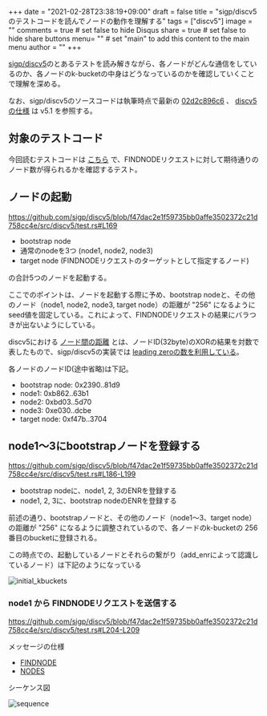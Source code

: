 +++
date = "2021-02-28T23:38:19+09:00"
draft = false
title = "sigp/discv5のテストコードを読んでノードの動作を理解する"
tags = ["discv5"]
image = ""
comments = true	# set false to hide Disqus
share = true	# set false to hide share buttons
menu= ""		# set "main" to add this content to the main menu
author = ""
+++

[sigp/discv5](https://github.com/sigp/discv5/)のとあるテストを読み解きながら、各ノードがどんな通信をしているのか、各ノードのk-bucketの中身はどうなっているのかを確認していくことで理解を深める。

<!--more-->

なお、sigp/discv5のソースコードは執筆時点で最新の [02d2c896c6](https://github.com/sigp/discv5/tree/02d2c896c66f8dc2b848c3996fedcd98e1dfec69) 、 [discv5の仕様](https://github.com/ethereum/devp2p/blob/master/discv5/discv5.md) は v5.1 を参照する。

## 対象のテストコード

今回読むテストコードは [こちら](https://github.com/sigp/discv5/blob/f47dac2e1f59735bb0affe3502372c21d758cc4e/src/discv5/test.rs#L162) で、FINDNODEリクエストに対して期待通りのノード数が得られるかを確認するテスト。

## ノードの起動

https://github.com/sigp/discv5/blob/f47dac2e1f59735bb0affe3502372c21d758cc4e/src/discv5/test.rs#L169

- bootstrap node
- 通常のnodeを3つ (node1, node2, node3)
- target node (FINDNODEリクエストのターゲットとして指定するノード)

の合計5つのノードを起動する。

ここでのポイントは、ノードを起動する際に予め、bootstrap nodeと、その他のノード（node1, node2, node3, target node）の距離が "256" になるようにseed値を固定している。これによって、FINDNODEリクエストの結果にバラつきが出ないようにしている。

discv5における [ノード間の距離](https://github.com/ethereum/devp2p/blob/master/discv5/discv5-theory.md#nodes-records-and-distances) とは、ノードID(32byte)のXORの結果を対数で表したもので、sigp/discv5の実装では [leading zeroの数を利用している](https://github.com/sigp/discv5/blob/f75da8aca06a814f987711188e7eb250b9c2fe6f/src/kbucket/key.rs#L92)。

各ノードのノードID(途中省略)は下記。

- bootstrap node: 0x2390..81d9
- node1: 0xb862..63b1
- node2: 0xbd03..5d70
- node3: 0xe030..dcbe
- target node: 0xf47b..3704

## node1〜3にbootstrapノードを登録する

https://github.com/sigp/discv5/blob/f47dac2e1f59735bb0affe3502372c21d758cc4e/src/discv5/test.rs#L186-L199

- bootstrap nodeに、node1, 2, 3のENRを登録する
- node1, 2, 3に、bootstrap nodeのENRを登録する

前述の通り、bootstrapノードと、その他のノード（node1〜3、target node）の距離が "256" になるように調整されているので、各ノードのk-bucketの 256 番目のbucketに登録される。

この時点での、起動しているノードとそれらの繋がり（add_enrによって認識しているノード）は下記のようになっている

![initial_kbuckets](https://s3-ap-northeast-1.amazonaws.com/ackintosh.github.io/dicv5-discovery-three-peers/initial_kbuckets.png)

### node1 から FINDNODEリクエストを送信する

https://github.com/sigp/discv5/blob/f47dac2e1f59735bb0affe3502372c21d758cc4e/src/discv5/test.rs#L204-L209

メッセージの仕様

- [FINDNODE](https://github.com/ethereum/devp2p/blob/master/discv5/discv5-wire.md#findnode-request-0x03)
- [NODES](https://github.com/ethereum/devp2p/blob/master/discv5/discv5-wire.md#nodes-response-0x04)

シーケンス図

![sequence](https://s3-ap-northeast-1.amazonaws.com/ackintosh.github.io/dicv5-discovery-three-peers/sequence.png)
